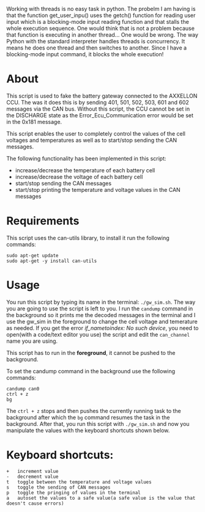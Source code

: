 Working with threads is no easy task in python. The probelm I am having is that the function get_user_inpu() uses the getch() function for reading user input which is a blocking-mode input reading function and that stalls the whole execution sequence. One would think that is not a problem because that function is executing in another thread... One would be wrong. The way Python with the standard interpreter handles threads is concurrency. It means he does one thread and then switches to another. Since I have a blocking-mode input command, it blocks the whole execution!

# About

This script is used to fake the battery gateway connected to the AXXELLON CCU. The was it does this is by sending 401, 501, 502, 503, 601 and 602 messages via the CAN bus.
Without this script, the CCU cannot be set in the DISCHARGE state as the Error_Ecu_Communication error would be set in the 0x181 message.

This script enables the user to completely control the values of the cell voltages and temperatures as well as to start/stop sending the CAN messages.

The following functionality has been implemented in this script:

- increase/decrease the temperature of each battery cell
- increase/decrease the voltage of each battery cell
- start/stop sending the CAN messages
- start/stop printing the temperature and voltage values in the CAN messages

# Requirements

This script uses the can-utils library, to install it run the following commands:

```
sudo apt-get update
sudo apt-get -y install can-utils
```

# Usage

You run this script by typing its name in the terminal: `./gw_sim.sh`. The way you are going to use the script is left to you. I run the `candump` command in the background so it prints me the decoded messages in the terminal and I use the gw_sim in the foreground to change the cell voltage and temerature as needed. If you get the error *if_nametoindex: No such device*, you need to open(with a code/text editor you use) the script and edit the `can_channel` name you are using.

This script has to run in the **foreground**, it cannot be pushed to the background. 

To set the candump command in the background use the following commands:

```
candump can0
ctrl + z
bg
```

The `ctrl + z` stops and then pushes the currently running task to the background after which the `bg` command resumes the task in the background. 
After that, you run this script with `./gw_sim.sh` and now you manipulate the values with the keyboard shortcuts shown below.

# Keyboard shortcuts:

```
+	increment value
-	decrement value
t 	toggle between the temperature and voltage values
s 	toggle the sending of CAN messages
p 	toggle the pringing of values in the terminal
a 	autoset the values to a safe value(a safe value is the value that doesn't cause errors)
```
